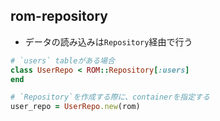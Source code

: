 
## rom-repository

* データの読み込みは`Repository`経由で行う

```ruby
# `users` tableがある場合
class UserRepo < ROM::Repository[:users]
end

# `Repository`を作成する際に、containerを指定する
user_repo = UserRepo.new(rom)
```
